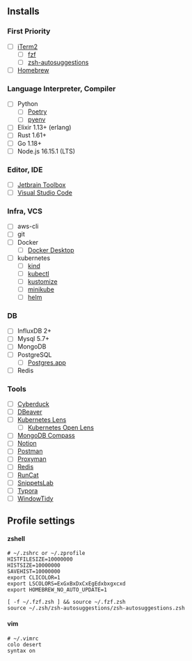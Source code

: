 ## Installs

### First Priority
- [ ] [iTerm2](https://iterm2.com/)
  - [ ] [fzf](https://github.com/junegunn/fzf)
  - [ ] [zsh-autosuggestions](https://github.com/zsh-users/zsh-autosuggestions)
- [ ] [Homebrew](https://brew.sh/)

### Language Interpreter, Compiler
- [ ] Python
  - [ ] [Poetry](https://python-poetry.org/)
  - [ ] [pyenv](https://github.com/pyenv/pyenv)
- [ ] Elixir 1.13+ (erlang)
- [ ] Rust 1.61+
- [ ] Go 1.18+
- [ ] Node.js 16.15.1 (LTS)

### Editor, IDE
- [ ] [Jetbrain Toolbox](https://www.jetbrains.com/toolbox-app/)
- [ ] [Visual Studio Code](https://code.visualstudio.com/)

### Infra, VCS
- [ ] aws-cli
- [ ] git
- [ ] Docker
  - [ ] [Docker Desktop](https://www.docker.com/get-started/)
- [ ] kubernetes
  - [ ] [kind](https://kind.sigs.k8s.io/)
  - [ ] [kubectl](https://kubernetes.io/docs/tasks/tools/install-kubectl-macos/#install-with-homebrew-on-macos) 
  - [ ] [kustomize](https://kustomize.io/)
  - [ ] [minikube](https://minikube.sigs.k8s.io/docs/start/)
  - [ ] [helm](https://helm.sh/)

### DB
- [ ] InfluxDB 2+
- [ ] Mysql 5.7+
- [ ] MongoDB
- [ ] PostgreSQL
  - [ ] [Postgres.app](https://postgresapp.com/)
- [ ] Redis

### Tools
- [ ] [Cyberduck](https://cyberduck.io/)
- [ ] [DBeaver](https://dbeaver.io/)
- [ ] [Kubernetes Lens](https://k8slens.dev/)
  - [ ] [Kubernetes Open Lens](https://github.com/MuhammedKalkan/OpenLens)
- [ ] [MongoDB Compass](https://www.mongodb.com/products/compass)
- [ ] [Notion](https://www.notion.so/ko-kr/desktop)
- [ ] [Postman](https://www.postman.com/downloads/)
- [ ] [Proxyman](https://proxyman.io/)
- [ ] [Redis](https://redis.com/redis-enterprise/redis-insight/)
- [ ] [RunCat](https://kyome.io/runcat/index.html?lang=en)
- [ ] [SnippetsLab](https://www.renfei.org/snippets-lab/)
- [ ] [Typora](https://typora.io/)
- [ ] [WindowTidy](https://www.lightpillar.com/window-tidy.html)

## Profile settings

#### zshell
```shell
# ~/.zshrc or ~/.zprofile
HISTFILESIZE=10000000
HISTSIZE=10000000
SAVEHIST=10000000
export CLICOLOR=1
export LSCOLORS=ExGxBxDxCxEgEdxbxgxcxd
export HOMEBREW_NO_AUTO_UPDATE=1

[ -f ~/.fzf.zsh ] && source ~/.fzf.zsh
source ~/.zsh/zsh-autosuggestions/zsh-autosuggestions.zsh
```

#### vim
```shell
# ~/.vimrc
colo desert
syntax on
```
